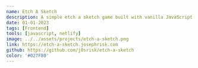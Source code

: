 ```yaml
---
name: Etch A Sketch
description: A simple etch a sketch game built with vanilla JavaScript. Features a color picker, grid size picker, and a reset button. Built to learn DOM manipulation and event listeners.
date: 01-01-2023
tags: [Frontend]
tools: [javascript, netlify]
image: ../../assets/projects/etch-a-sketch.png
link: https://etch-a-sketch.josephrisk.com
github: https://github.com/j0srisk/etch-a-sketch
color: '#027F80'
---
```

